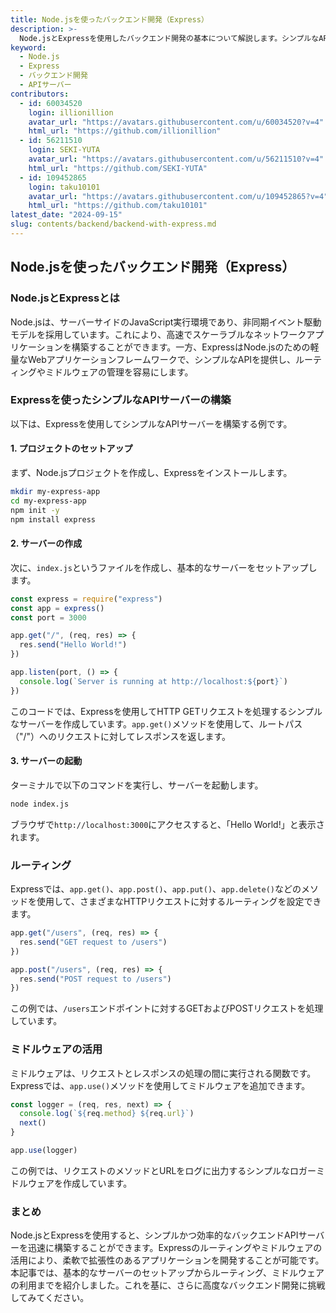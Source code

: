 ```yaml
---
title: Node.jsを使ったバックエンド開発（Express）
description: >-
  Node.jsとExpressを使用したバックエンド開発の基本について解説します。シンプルなAPIサーバーの構築からルーティングやミドルウェアの活用方法まで、具体的なサンプルコードを交えて紹介します。
keyword:
  - Node.js
  - Express
  - バックエンド開発
  - APIサーバー
contributors:
  - id: 60034520
    login: illionillion
    avatar_url: "https://avatars.githubusercontent.com/u/60034520?v=4"
    html_url: "https://github.com/illionillion"
  - id: 56211510
    login: SEKI-YUTA
    avatar_url: "https://avatars.githubusercontent.com/u/56211510?v=4"
    html_url: "https://github.com/SEKI-YUTA"
  - id: 109452865
    login: taku10101
    avatar_url: "https://avatars.githubusercontent.com/u/109452865?v=4"
    html_url: "https://github.com/taku10101"
latest_date: "2024-09-15"
slug: contents/backend/backend-with-express.md
---
```


## Node.jsを使ったバックエンド開発（Express）

### Node.jsとExpressとは

Node.jsは、サーバーサイドのJavaScript実行環境であり、非同期イベント駆動モデルを採用しています。これにより、高速でスケーラブルなネットワークアプリケーションを構築することができます。一方、ExpressはNode.jsのための軽量なWebアプリケーションフレームワークで、シンプルなAPIを提供し、ルーティングやミドルウェアの管理を容易にします。

### Expressを使ったシンプルなAPIサーバーの構築

以下は、Expressを使用してシンプルなAPIサーバーを構築する例です。

#### 1. プロジェクトのセットアップ

まず、Node.jsプロジェクトを作成し、Expressをインストールします。

```bash
mkdir my-express-app
cd my-express-app
npm init -y
npm install express
```

#### 2. サーバーの作成

次に、`index.js`というファイルを作成し、基本的なサーバーをセットアップします。

```javascript
const express = require("express")
const app = express()
const port = 3000

app.get("/", (req, res) => {
  res.send("Hello World!")
})

app.listen(port, () => {
  console.log(`Server is running at http://localhost:${port}`)
})
```

このコードでは、Expressを使用してHTTP GETリクエストを処理するシンプルなサーバーを作成しています。`app.get()`メソッドを使用して、ルートパス（"/"）へのリクエストに対してレスポンスを返します。

#### 3. サーバーの起動

ターミナルで以下のコマンドを実行し、サーバーを起動します。

```bash
node index.js
```

ブラウザで`http://localhost:3000`にアクセスすると、「Hello World!」と表示されます。

### ルーティング

Expressでは、`app.get()`、`app.post()`、`app.put()`、`app.delete()`などのメソッドを使用して、さまざまなHTTPリクエストに対するルーティングを設定できます。

```javascript
app.get("/users", (req, res) => {
  res.send("GET request to /users")
})

app.post("/users", (req, res) => {
  res.send("POST request to /users")
})
```

この例では、`/users`エンドポイントに対するGETおよびPOSTリクエストを処理しています。

### ミドルウェアの活用

ミドルウェアは、リクエストとレスポンスの処理の間に実行される関数です。Expressでは、`app.use()`メソッドを使用してミドルウェアを追加できます。

```javascript
const logger = (req, res, next) => {
  console.log(`${req.method} ${req.url}`)
  next()
}

app.use(logger)
```

この例では、リクエストのメソッドとURLをログに出力するシンプルなロガーミドルウェアを作成しています。

### まとめ

Node.jsとExpressを使用すると、シンプルかつ効率的なバックエンドAPIサーバーを迅速に構築することができます。Expressのルーティングやミドルウェアの活用により、柔軟で拡張性のあるアプリケーションを開発することが可能です。本記事では、基本的なサーバーのセットアップからルーティング、ミドルウェアの利用までを紹介しました。これを基に、さらに高度なバックエンド開発に挑戦してみてください。

